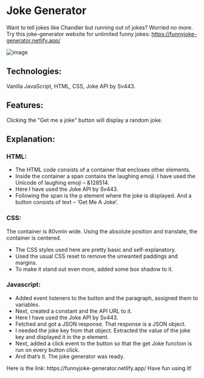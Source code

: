 # Joke Generator

Want to tell jokes like Chandler but running out of jokes? Worried no more.<br>
Try this joke-generator website for unlimited funny jokes: https://funnyjoke-generator.netlify.app/ 


![image](https://user-images.githubusercontent.com/82697602/217560825-8d8dcaed-dd24-48ce-ab73-c5d955ca5f25.png)


## Technologies:
Vanilla JavaScript, HTML, CSS, Joke API by Sv443.

## Features: 
Clicking the "Get me a joke" button will display a random joke. 

## Explanation:
### HTML: 
<ul>
  <li>The HTML code consists of a container that encloses other elements.</li>
  <li>Inside the container a span contains the laughing emoji. I have used the Unicode of laughing emoji – &128514.</li>
  <li>Here I have used the Joke API by Sv443.</li>
  <li>Following the span is the p element where the joke is displayed. And a button consists of text – ‘Get Me A Joke’.</li>
</ul>

### CSS:
 The container is 80vmin wide. Using the absolute position and translate, the container is centered.  

<ul>
  <li>The CSS styles used here are pretty basic and self-explanatory. </li>
  <li>Used the usual CSS reset to remove the unwanted paddings and margins.</li>
  <li>To make it stand out even more, added some box shadow to it.</li>
</ul>

### Javascript:
<ul>
  <li>Added event listeners to the button and the paragraph, assigned them to variables.</li>
  <li>Next, created a constant and the API URL to it.</li>
  <li>Here I have used the Joke API by Sv443.</li>
  <li>Fetched and got a JSON response. That response is a JSON object. </li>
  <li>I needed the joke key from that object. Extracted the value of the joke key and displayed it in the p element.</li>
  <li>Next, added a click event to the button so that the get Joke function is run on every button click.</li>
  <li>And that’s it. The joke generator was ready. </li>
</ul>
Here is the link: https://funnyjoke-generator.netlify.app/  Have fun using it!

